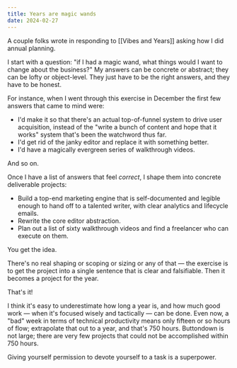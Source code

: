 ```yaml
---
title: Years are magic wands
date: 2024-02-27
---
```


A couple folks wrote in responding to [[Vibes and Years]] asking how I did annual planning.

I start with a question: "if I had a magic wand, what things would I want to change about the business?" My answers can be concrete or abstract; they can be lofty or object-level. They just have to be the right answers, and they have to be honest.

For instance, when I went through this exercise in December the first few answers that came to mind were:

- I'd make it so that there's an actual top-of-funnel system to drive user acquisition, instead of the "write a bunch of content and hope that it works" system that's been the watchword thus far.
- I'd get rid of the janky editor and replace it with something better.
- I'd have a magically evergreen series of walkthrough videos.

And so on.

Once I have a list of answers that feel _correct_, I shape them into concrete deliverable projects:

- Build a top-end marketing engine that is self-documented and legible enough to hand off to a talented writer, with clear analytics and lifecycle emails.
- Rewrite the core editor abstraction.
- Plan out a list of sixty walkthrough videos and find a freelancer who can execute on them.

You get the idea.

There's no real shaping or scoping or sizing or any of that — the exercise is to get the project into a single sentence that is clear and falsifiable. Then it becomes a project for the year.

That's it!

I think it's easy to underestimate how long a year is, and how much good work — when it's focused wisely and tactically — can be done. Even now, a "bad" week in terms of technical productivity means only fifteen or so hours of flow; extrapolate that out to a year, and that's 750 hours. Buttondown is not large; there are very few projects that could not be accomplished within 750 hours.

Giving yourself permission to devote yourself to a task is a superpower.
